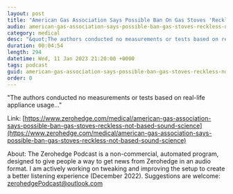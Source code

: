 ```yaml
---
layout: post
title: "American Gas Association Says Possible Ban On Gas Stoves 'Reckless,' Not Based On 'Sound Science'"
audio: american-gas-association-says-possible-ban-gas-stoves-reckless-not-based-sound-science-0
category: medical
desc: "&quot;The authors conducted no measurements or tests based on real-life appliance usage...&quot;"
duration: 00:04:54
length: 294
datetime: Wed, 11 Jan 2023 21:20:00 +0000
tags: podcast
guid: american-gas-association-says-possible-ban-gas-stoves-reckless-not-based-sound-science-0
order: 0
---
```

&quot;The authors conducted no measurements or tests based on real-life appliance usage...&quot;

Link: [https://www.zerohedge.com/medical/american-gas-association-says-possible-ban-gas-stoves-reckless-not-based-sound-science](https://www.zerohedge.com/medical/american-gas-association-says-possible-ban-gas-stoves-reckless-not-based-sound-science)

About: The Zerohedge Podcast is a non-commercial, automated program, designed to give people a way to get news from Zerohedge in an audio format.  I am actively working on tweaking and improving the setup to create a better listening experience (December 2022).  Suggestions are welcome: [zerohedgePodcast@outlook.com](mailto:zerohedgePodcast@outlook.com)